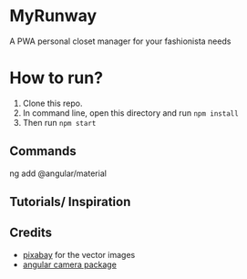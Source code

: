 # MyRunway
A PWA personal closet manager for your fashionista needs

# How to run?
1. Clone this repo.
2. In command line, open this directory and run `npm install`
3. Then run `npm start`

## Commands
ng add @angular/material


## Tutorials/ Inspiration


## Credits
- [pixabay](www.pixabay.com) for the vector images
- [angular camera package](https://github.com/basst314/ngx-webcam-demo)
